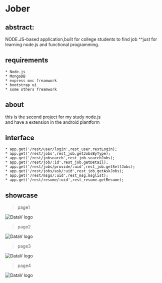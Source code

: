 Jober
=====


abstract:
---
NODE.JS-based application,built for college students to find job
^^just for learning node.js and functional programming.

requirements
------------
	* Node.js
	* MongoDB
	* express mvc freamwork
	* bootstrap ui
	* some others freamwork

about
----
this is the second project for my study node.js		 
and have a extension in the android plantform		


interface
---
	* app.get('/rest/user/login',rest_user.restLogin);
	* app.get('/rest/jobs',rest_job.getJobsByType);
	* app.get('/rest/jobsearch',rest_job.searchJobs);
	* app.get('/rest/job/:id',rest_job.getDetail);
	* app.get('/rest/jobs/provide/:uid',rest_job.getSelfJobs);
	* app.get('/rest/jobs/ask/:uid',rest_job.getAskJobs);
	* app.get('/rest/msgs/:uid',rest_msg.msglist);
	* app.get('/rest/resume/:uid',rest_resume.getResume);


showcase
---
> page1

![DataV logo](https://raw.github.com/cncduLee/Jober/master/pic/pic1.png)

> page2

![DataV logo](https://raw.github.com/cncduLee/Jober/master/pic/pic2.png)

> page3

![DataV logo](https://raw.github.com/cncduLee/Jober/master/pic/pic3.png)

> page4

![DataV logo](https://raw.github.com/cncduLee/Jober/master/pic/pic4.png)




